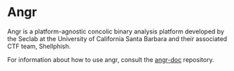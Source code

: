 Angr
====

Angr is a platform-agnostic concolic binary analysis platform developed by the
Seclab at the University of California Santa Barbara and their associated
CTF team, Shellphish.

For information about how to use angr, consult the
[angr-doc](https://github.com/angr/angr-doc) repository.

